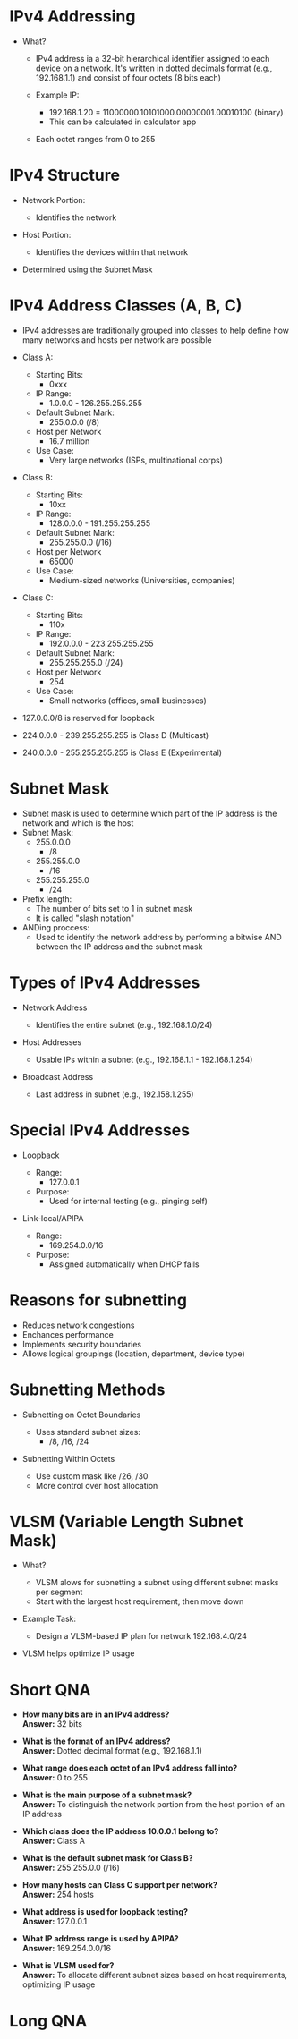 # IPv4 Addressing
- What?
	- IPv4 address ia a 32-bit hierarchical identifier assigned to each device on a network. It's written in dotted decimals format (e.g., 192.168.1.1) and consist of four octets (8 bits each)
	
	- Example IP:
		- 192.168.1.20 = 11000000.10101000.00000001.00010100 (binary)
		- This can be calculated in calculator app
		
	- Each octet ranges from 0 to 255

# IPv4 Structure
- Network Portion:
	- Identifies the network
	
- Host Portion:
	- Identifies the devices within that network
	
- Determined using the Subnet Mask

# IPv4 Address Classes (A, B, C)
- IPv4 addresses are traditionally grouped into classes to help define how many networks and hosts per network are possible
- Class A:
	- Starting Bits:
		- 0xxx
	- IP Range:
		-   1.0.0.0 - 126.255.255.255
	- Default Subnet Mark:
		- 255.0.0.0 (/8)
	- Host per Network
		- 16.7 million
	- Use Case:
		- Very large networks (ISPs, multinational corps)
- Class B:
	- Starting Bits:
		- 10xx
	- IP Range:
		-   128.0.0.0 - 191.255.255.255
	- Default Subnet Mark:
		- 255.255.0.0 (/16)
	- Host per Network
		- 65000
	- Use Case:
		- Medium-sized networks (Universities, companies)
		
- Class C:
	- Starting Bits:
		- 110x
	- IP Range:
		-   192.0.0.0 - 223.255.255.255
	- Default Subnet Mark:
		- 255.255.255.0 (/24)
	- Host per Network
		- 254
	- Use Case:
		- Small networks (offices, small businesses)
		
- 127.0.0.0/8 is reserved for loopback
- 224.0.0.0 - 239.255.255.255 is Class D (Multicast)
- 240.0.0.0 - 255.255.255.255 is Class E (Experimental)

# Subnet Mask
- Subnet mask is used to determine which part of the IP address is the network and which is the host
- Subnet Mask:
	- 255.0.0.0 
		- /8 
	- 255.255.0.0 
		- /16 
	- 255.255.255.0
		- /24 
- Prefix length:
	- The number of bits set to 1 in subnet mask
	- It is called "slash notation"
- ANDing proccess:
	- Used to identify the network address by performing a bitwise AND between the IP address and the subnet mask

# Types of IPv4 Addresses
- Network Address
	- Identifies the entire subnet (e.g., 192.168.1.0/24)
	
- Host Addresses
	- Usable IPs within a subnet (e.g., 192.168.1.1 - 192.168.1.254)
	
- Broadcast Address
	- Last address in subnet (e.g., 192.158.1.255)

# Special IPv4 Addresses
- Loopback
	- Range:
		- 127.0.0.1
	- Purpose:
		- Used for internal testing (e.g., pinging self)
		
- Link-local/APIPA
	- Range:
		- 169.254.0.0/16
	- Purpose:
		- Assigned automatically when DHCP fails

# Reasons for subnetting
- Reduces network congestions
- Enchances performance
- Implements security boundaries
- Allows logical groupings (location, department, device type)

# Subnetting Methods
- Subnetting on Octet Boundaries
	- Uses standard subnet sizes:
		- /8, /16, /24
		
- Subnetting Within Octets
	- Use custom mask like /26, /30
	- More control over host allocation

# VLSM (Variable Length Subnet Mask)
- What?
	- VLSM alows for subnetting a subnet using different subnet masks per segment
	- Start with the largest host requirement, then move down
	
- Example Task:
	- Design a VLSM-based IP plan for network 192.168.4.0/24
	
- VLSM helps optimize IP usage

# Short QNA
- **How many bits are in an IPv4 address?**  
    **Answer:** 32 bits
    
- **What is the format of an IPv4 address?**  
    **Answer:** Dotted decimal format (e.g., 192.168.1.1)
    
- **What range does each octet of an IPv4 address fall into?**  
    **Answer:** 0 to 255
    
- **What is the main purpose of a subnet mask?**  
    **Answer:** To distinguish the network portion from the host portion of an IP address
    
- **Which class does the IP address 10.0.0.1 belong to?**  
    **Answer:** Class A
    
- **What is the default subnet mask for Class B?**  
    **Answer:** 255.255.0.0 (/16)
    
- **How many hosts can Class C support per network?**  
    **Answer:** 254 hosts
    
- **What address is used for loopback testing?**  
    **Answer:** 127.0.0.1
    
- **What IP address range is used by APIPA?**  
    **Answer:** 169.254.0.0/16
    
- **What is VLSM used for?**  
    **Answer:** To allocate different subnet sizes based on host requirements, optimizing IP usage

# Long QNA

